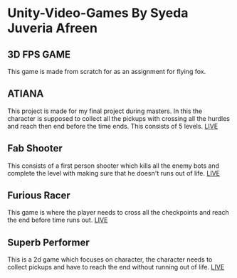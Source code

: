 # Unity-Video-Games By Syeda Juveria Afreen

## 3D FPS GAME 
This game is made from scratch for as an assignment for flying fox.

## ATIANA
This project is made for my final project during masters. In this the character is supposed to collect all the pickups with crossing all the hurdles and reach then end before the time ends. This consists of 5 levels.
[LIVE](https://play.unity.com/mg/lego/webgl-builds-74402)
## Fab Shooter
This consists of a first person shooter which kills all the enemy bots and complete the level with making sure that he doesn't runs out of life.
[LIVE](https://play.unity.com/mg/fps/webgl-builds-61529)
## Furious Racer
This game is where the player needs to cross all the checkpoints and reach the end before time runs out.
[LIVE](https://play.unity.com/mg/karting/webgl-builds-61939)
## Superb Performer
This is a 2d game which focuses on character, the character needs to collect pickups and have to reach the end without running out of life.
[LIVE](https://play.unity.com/mg/2d/webgl-builds-61949)
